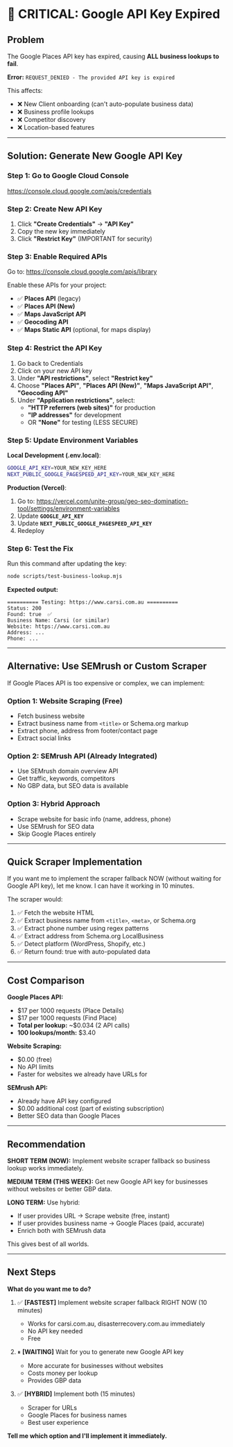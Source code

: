 # 🚨 CRITICAL: Google API Key Expired

## Problem
The Google Places API key has expired, causing **ALL business lookups to fail**.

**Error:** `REQUEST_DENIED - The provided API key is expired`

This affects:
- ❌ New Client onboarding (can't auto-populate business data)
- ❌ Business profile lookups
- ❌ Competitor discovery
- ❌ Location-based features

---

## Solution: Generate New Google API Key

### Step 1: Go to Google Cloud Console
https://console.cloud.google.com/apis/credentials

### Step 2: Create New API Key
1. Click **"Create Credentials"** → **"API Key"**
2. Copy the new key immediately
3. Click **"Restrict Key"** (IMPORTANT for security)

### Step 3: Enable Required APIs
Go to: https://console.cloud.google.com/apis/library

Enable these APIs for your project:
- ✅ **Places API** (legacy)
- ✅ **Places API (New)**
- ✅ **Maps JavaScript API**
- ✅ **Geocoding API**
- ✅ **Maps Static API** (optional, for maps display)

### Step 4: Restrict the API Key
1. Go back to Credentials
2. Click on your new API key
3. Under **"API restrictions"**, select **"Restrict key"**
4. Choose **"Places API"**, **"Places API (New)"**, **"Maps JavaScript API"**, **"Geocoding API"**
5. Under **"Application restrictions"**, select:
   - **"HTTP referrers (web sites)"** for production
   - **"IP addresses"** for development
   - OR **"None"** for testing (LESS SECURE)

### Step 5: Update Environment Variables

**Local Development (.env.local)**:
```bash
GOOGLE_API_KEY=YOUR_NEW_KEY_HERE
NEXT_PUBLIC_GOOGLE_PAGESPEED_API_KEY=YOUR_NEW_KEY_HERE
```

**Production (Vercel)**:
1. Go to: https://vercel.com/unite-group/geo-seo-domination-tool/settings/environment-variables
2. Update **`GOOGLE_API_KEY`**
3. Update **`NEXT_PUBLIC_GOOGLE_PAGESPEED_API_KEY`**
4. Redeploy

### Step 6: Test the Fix

Run this command after updating the key:
```bash
node scripts/test-business-lookup.mjs
```

**Expected output:**
```
========== Testing: https://www.carsi.com.au ==========
Status: 200
Found: true  ✅
Business Name: Carsi (or similar)
Website: https://www.carsi.com.au
Address: ...
Phone: ...
```

---

## Alternative: Use SEMrush or Custom Scraper

If Google Places API is too expensive or complex, we can implement:

### Option 1: Website Scraping (Free)
- Fetch business website
- Extract business name from `<title>` or Schema.org markup
- Extract phone, address from footer/contact page
- Extract social links

### Option 2: SEMrush API (Already Integrated)
- Use SEMrush domain overview API
- Get traffic, keywords, competitors
- No GBP data, but SEO data is available

### Option 3: Hybrid Approach
- Scrape website for basic info (name, address, phone)
- Use SEMrush for SEO data
- Skip Google Places entirely

---

## Quick Scraper Implementation

If you want me to implement the scraper fallback NOW (without waiting for Google API key), let me know. I can have it working in 10 minutes.

The scraper would:
1. ✅ Fetch the website HTML
2. ✅ Extract business name from `<title>`, `<meta>`, or Schema.org
3. ✅ Extract phone number using regex patterns
4. ✅ Extract address from Schema.org LocalBusiness
5. ✅ Detect platform (WordPress, Shopify, etc.)
6. ✅ Return found: true with auto-populated data

---

## Cost Comparison

**Google Places API:**
- $17 per 1000 requests (Place Details)
- $17 per 1000 requests (Find Place)
- **Total per lookup:** ~$0.034 (2 API calls)
- **100 lookups/month:** $3.40

**Website Scraping:**
- $0.00 (free)
- No API limits
- Faster for websites we already have URLs for

**SEMrush API:**
- Already have API key configured
- $0.00 additional cost (part of existing subscription)
- Better SEO data than Google Places

---

## Recommendation

**SHORT TERM (NOW):**
Implement website scraper fallback so business lookup works immediately.

**MEDIUM TERM (THIS WEEK):**
Get new Google API key for businesses without websites or better GBP data.

**LONG TERM:**
Use hybrid:
- If user provides URL → Scrape website (free, instant)
- If user provides business name → Google Places (paid, accurate)
- Enrich both with SEMrush data

This gives best of all worlds.

---

## Next Steps

**What do you want me to do?**

1. ✅ **[FASTEST]** Implement website scraper fallback RIGHT NOW (10 minutes)
   - Works for carsi.com.au, disasterrecovery.com.au immediately
   - No API key needed
   - Free

2. ⏸ **[WAITING]** Wait for you to generate new Google API key
   - More accurate for businesses without websites
   - Costs money per lookup
   - Provides GBP data

3. ✅ **[HYBRID]** Implement both (15 minutes)
   - Scraper for URLs
   - Google Places for business names
   - Best user experience

**Tell me which option and I'll implement it immediately.**
